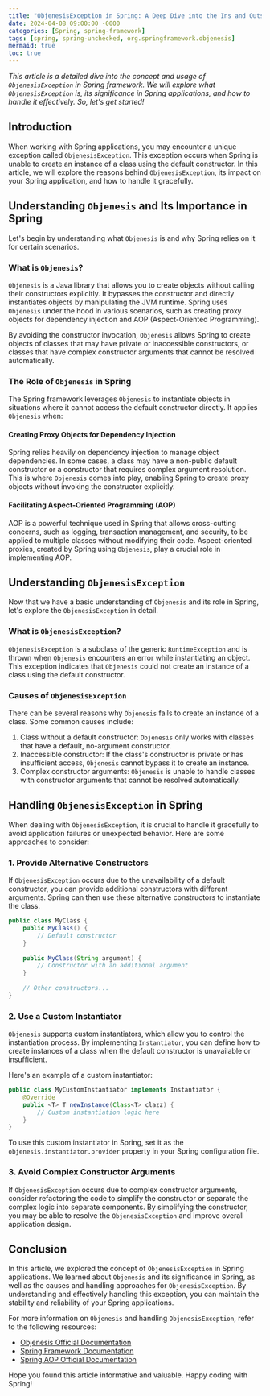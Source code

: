 ```yaml
---
title: "ObjenesisException in Spring: A Deep Dive into the Ins and Outs"
date: 2024-04-08 09:00:00 -0000
categories: [Spring, spring-framework]
tags: [spring, spring-unchecked, org.springframework.objenesis]
mermaid: true
toc: true
---
```



<!--- Catchy and SEO-friendly title that incorporates the keywords "ObjenesisException" and "Spring" --->

_This article is a detailed dive into the concept and usage of `ObjenesisException` in Spring framework. We will explore what `ObjenesisException` is, its significance in Spring applications, and how to handle it effectively. So, let's get started!_

## Introduction

When working with Spring applications, you may encounter a unique exception called `ObjenesisException`. This exception occurs when Spring is unable to create an instance of a class using the default constructor. In this article, we will explore the reasons behind `ObjenesisException`, its impact on your Spring application, and how to handle it gracefully.

## Understanding `Objenesis` and Its Importance in Spring

Let's begin by understanding what `Objenesis` is and why Spring relies on it for certain scenarios.

### What is `Objenesis`?

`Objenesis` is a Java library that allows you to create objects without calling their constructors explicitly. It bypasses the constructor and directly instantiates objects by manipulating the JVM runtime. Spring uses `Objenesis` under the hood in various scenarios, such as creating proxy objects for dependency injection and AOP (Aspect-Oriented Programming).

By avoiding the constructor invocation, `Objenesis` allows Spring to create objects of classes that may have private or inaccessible constructors, or classes that have complex constructor arguments that cannot be resolved automatically.

### The Role of `Objenesis` in Spring

The Spring framework leverages `Objenesis` to instantiate objects in situations where it cannot access the default constructor directly. It applies `Objenesis` when:

#### Creating Proxy Objects for Dependency Injection

Spring relies heavily on dependency injection to manage object dependencies. In some cases, a class may have a non-public default constructor or a constructor that requires complex argument resolution. This is where `Objenesis` comes into play, enabling Spring to create proxy objects without invoking the constructor explicitly.

#### Facilitating Aspect-Oriented Programming (AOP)

AOP is a powerful technique used in Spring that allows cross-cutting concerns, such as logging, transaction management, and security, to be applied to multiple classes without modifying their code. Aspect-oriented proxies, created by Spring using `Objenesis`, play a crucial role in implementing AOP.

## Understanding `ObjenesisException`

Now that we have a basic understanding of `Objenesis` and its role in Spring, let's explore the `ObjenesisException` in detail.

### What is `ObjenesisException`?

`ObjenesisException` is a subclass of the generic `RuntimeException` and is thrown when `Objenesis` encounters an error while instantiating an object. This exception indicates that `Objenesis` could not create an instance of a class using the default constructor.

### Causes of `ObjenesisException`

There can be several reasons why `Objenesis` fails to create an instance of a class. Some common causes include:

1. Class without a default constructor: `Objenesis` only works with classes that have a default, no-argument constructor.
2. Inaccessible constructor: If the class's constructor is private or has insufficient access, `Objenesis` cannot bypass it to create an instance.
3. Complex constructor arguments: `Objenesis` is unable to handle classes with constructor arguments that cannot be resolved automatically.

## Handling `ObjenesisException` in Spring

When dealing with `ObjenesisException`, it is crucial to handle it gracefully to avoid application failures or unexpected behavior. Here are some approaches to consider:

### 1. Provide Alternative Constructors

If `ObjenesisException` occurs due to the unavailability of a default constructor, you can provide additional constructors with different arguments. Spring can then use these alternative constructors to instantiate the class.

```java
public class MyClass {
    public MyClass() {
        // Default constructor
    }
    
    public MyClass(String argument) {
        // Constructor with an additional argument
    }
    
    // Other constructors...
}
```

### 2. Use a Custom Instantiator

`Objenesis` supports custom instantiators, which allow you to control the instantiation process. By implementing `Instantiator`, you can define how to create instances of a class when the default constructor is unavailable or insufficient.

Here's an example of a custom instantiator:

```java
public class MyCustomInstantiator implements Instantiator {
    @Override
    public <T> T newInstance(Class<T> clazz) {
        // Custom instantiation logic here
    }
}
```

To use this custom instantiator in Spring, set it as the `objenesis.instantiator.provider` property in your Spring configuration file.

### 3. Avoid Complex Constructor Arguments

If `ObjenesisException` occurs due to complex constructor arguments, consider refactoring the code to simplify the constructor or separate the complex logic into separate components. By simplifying the constructor, you may be able to resolve the `ObjenesisException` and improve overall application design.

## Conclusion

In this article, we explored the concept of `ObjenesisException` in Spring applications. We learned about `Objenesis` and its significance in Spring, as well as the causes and handling approaches for `ObjenesisException`. By understanding and effectively handling this exception, you can maintain the stability and reliability of your Spring applications.

For more information on `Objenesis` and handling `ObjenesisException`, refer to the following resources:

- [Objenesis Official Documentation](https://objenesis.org/)
- [Spring Framework Documentation](https://spring.io/)
- [Spring AOP Official Documentation](https://docs.spring.io/spring-framework/docs/current/reference/html/core.html#aop-introduction)

Hope you found this article informative and valuable. Happy coding with Spring!